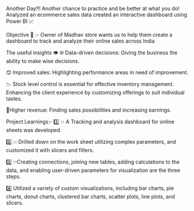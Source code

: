 Another Day!!! Another chance to practice and be better at what you do!
Analyzed an ecommerce sales data created an interactive dashboard using
Power BI 📈

Objective 🛑 :-
Owner of Madhav store wants us to help them create a dashboard to track and analyze their online sales across India

The useful insights 👁
🌐 Data-driven decisions: Giving the business the ability to make wise decisions.

😊 Improved sales: Highlighting performance areas in need of improvement.

📉 Stock level control is essential for effective inventory management.
Enhancing the client experience by customizing offerings to suit individual tastes.

🤑Higher revenue: Finding sales possibilities and increasing earnings.

Project Learnings:-
1️⃣ :- A Tracking and analysis dashboard for online sheets was developed.

2️⃣ :- Drilled down on the work sheet utilizing complex parameters, and customized it with slicers and filters.

3️⃣ :-Creating connections, joining new tables, adding calculations to the data, and enabling user-driven parameters for visualization are the three steps.

4️⃣ Utilized a variety of custom visualizations, including bar charts, pie charts, donut charts, clustered bar charts, scatter plots, line plots, and slicers.
